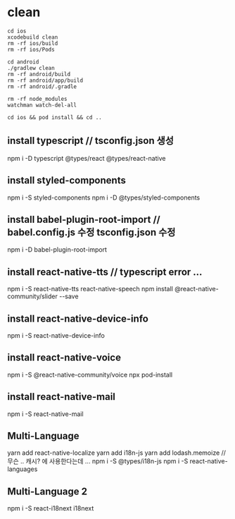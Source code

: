 # clean
```
cd ios
xcodebuild clean
rm -rf ios/build
rm -rf ios/Pods

cd android
./gradlew clean
rm -rf android/build
rm -rf android/app/build
rm -rf android/.gradle

rm -rf node_modules
watchman watch-del-all

cd ios && pod install && cd ..
```

## install typescript // tsconfig.json 생성
npm i -D typescript @types/react @types/react-native

## install styled-components
npm i -S styled-components
npm i -D @types/styled-components

## install babel-plugin-root-import // babel.config.js 수정 tsconfig.json 수정
npm i -D babel-plugin-root-import

## install react-native-tts // typescript error ...
npm i -S react-native-tts react-native-speech
npm install @react-native-community/slider --save

## install react-native-device-info
npm i -S react-native-device-info

## install react-native-voice
npm i -S @react-native-community/voice
npx pod-install

## install react-native-mail
npm i -S react-native-mail

## Multi-Language 
yarn add react-native-localize
yarn add i18n-js
yarn add lodash.memoize // 무슨 .. 캐시? 에 사용한다는데 ...
npm i -S @types/i18n-js
npm i -S react-native-languages

## Multi-Language 2
npm i -S react-i18next i18next